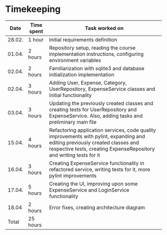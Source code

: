 # Timekeeping

| Date | Time spent | Task worked on |
|------|------------|----------------|
|28.02.| 1 hour     | Initial requirements definition|
|01.04.| 2 hours    | Repository setup, reading the course implementation instructions, configuring environment variables|
|02.04.| 2 hours    | Familiarization with sqlite3 and database initialization implementation|
|02.04.| 3 hours    | Adding User, Expense, Category, UserRepository, ExpenseService classes and initial functionality|
|03.04.| 3 hours    | Updating the previously created classes and creating tests for UserRepository and ExpenseService. Also, adding tasks and preliminary main file|
|15.04.| 4 hours   |Refactoring application services, code quality improvements with pylint, expanding and editing previously created classes and respective tests, creating ExpenseRepository and writing tests for it|
|16.04.| 3 hours | Creating ExpenseService functionality in refactored service, writing tests for it, more pylint improvements |
|17.04.| 5 hours | Creating the UI, improving upon some ExpenseService and LoginService functionality|
|18.04 | 2 hours | Error fixes, creating architecture diagram |
|Total| 25 hours   | |
